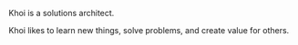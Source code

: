 Khoi is a solutions architect.

Khoi likes to learn new things, solve problems, and create value for others.